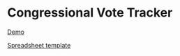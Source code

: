 Congressional Vote Tracker
==========================

[Demo](http://www.motherjones.com/politics/2013/09/syria-vote-tracker-congress-whip-count)

[Spreadsheet template](https://docs.google.com/spreadsheet/ccc?key=0AmXJhRgn8UhudFlwcFdEVWt5TXdCRGFPWW5Pd21Sd3c&usp=drive_web#gid=0)
